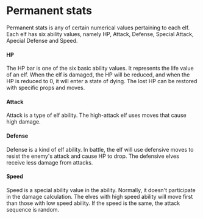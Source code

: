 # Permanent stats

Permanent stats is any of certain numerical values pertaining to each elf. Each elf has six ability values, namely HP, Attack, Defense, Special Attack, Apecial Defense and Speed.

#### HP

The HP bar is one of the six basic ability values. It represents the life value of an elf. When the elf is damaged, the HP will be reduced, and when the HP is reduced to 0, it will enter a state of dying. The lost HP can be restored with specific props and moves.

#### Attack

Attack is a type of elf ability. The high-attack elf uses moves that cause high damage.

#### Defense

Defense is a kind of elf ability. In battle, the elf will use defensive moves to resist the enemy's attack and cause HP to drop. The defensive elves receive less damage from attacks.

#### Speed

Speed is a special ability value in the ability. Normally, it doesn't participate in the damage calculation. The elves with high speed ability will move first than those with low speed ability. If the speed is the same, the attack sequence is random.
